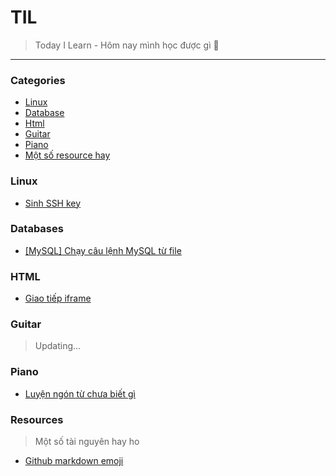 # TIL
> Today I Learn - Hôm nay mình học được gì :muscle:
---
### Categories
* [Linux](#Linux)
* [Database](#Databases)
* [Html](#HTML)
* [Guitar](#Guitar)
* [Piano](#piano)
* [Một số resource hay](#Resources)


### Linux
* [Sinh SSH key](linux/generate_ssh_key.md)

### Databases
* [[MySQL] Chạy câu lệnh MySQL từ file](database/mysql_import_from_file.md)

### HTML
* [Giao tiếp iframe](html/iframe_communicate.md)

### Guitar
> Updating...

### Piano
* [Luyện ngón từ chưa biết gì](music/finger_practice.md)

### Resources
> Một số tài nguyên hay ho
- [Github markdown emoji](resource/github_emoji.md)
